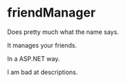 # friendManager

Does pretty much what the name says.

It manages your friends.

In a ASP.NET way.

I am bad at descriptions.
